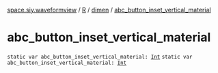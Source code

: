 [space.siy.waveformview](../../index.md) / [R](../index.md) / [dimen](index.md) / [abc_button_inset_vertical_material](./abc_button_inset_vertical_material.md)

# abc_button_inset_vertical_material

`static var abc_button_inset_vertical_material: `[`Int`](https://kotlinlang.org/api/latest/jvm/stdlib/kotlin/-int/index.html)
`static var abc_button_inset_vertical_material: `[`Int`](https://kotlinlang.org/api/latest/jvm/stdlib/kotlin/-int/index.html)
